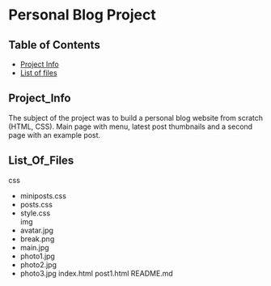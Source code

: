 # Personal Blog Project

## Table of Contents

* [Project Info](#project_info)
* [List of files](#list_of_files)

## Project_Info

The subject of the project was to build a personal blog website from scratch (HTML, CSS). Main page with menu, latest post thumbnails and a second page with an example post.

## List_Of_Files

css
- miniposts.css
- posts.css
- style.css    
img
- avatar.jpg
- break.png
- main.jpg
- photo1.jpg
- photo2.jpg
- photo3.jpg
index.html
post1.html
README.md

